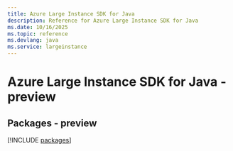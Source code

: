 ```yaml
---
title: Azure Large Instance SDK for Java
description: Reference for Azure Large Instance SDK for Java
ms.date: 10/16/2025
ms.topic: reference
ms.devlang: java
ms.service: largeinstance
---
```

# Azure Large Instance SDK for Java - preview
## Packages - preview
[!INCLUDE [packages](large-instance-index.md)]